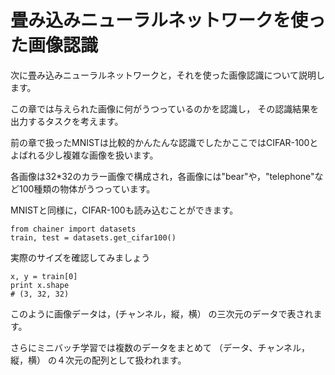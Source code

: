# 畳み込みニューラルネットワークを使った画像認識

次に畳み込みニューラルネットワークと，それを使った画像認識について説明します。

この章では与えられた画像に何がうつっているのかを認識し，
その認識結果を出力するタスクを考えます。

前の章で扱ったMNISTは比較的かんたんな認識でしたかここではCIFAR-100とよばれる少し複雑な画像を扱います。

各画像は32*32のカラー画像で構成され，各画像には"bear"や，"telephone"など100種類の物体がうつっています。

MNISTと同様に，CIFAR-100も読み込むことができます。

```
from chainer import datasets
train, test = datasets.get_cifar100()
```

実際のサイズを確認してみましょう

```
x, y = train[0]
print x.shape
# (3, 32, 32)
```
このように画像データは，(チャンネル，縦，横）
の三次元のデータで表されます。

さらにミニバッチ学習では複数のデータをまとめて
（データ、チャンネル，縦，横）
の４次元の配列として扱われます。




